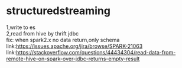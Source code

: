# structuredstreaming
1,write to es   
2,read from hive by thrift jdbc   
   fix: when spark2.x no data return,only  schema   
   link:https://issues.apache.org/jira/browse/SPARK-21063   
   link:https://stackoverflow.com/questions/44434304/read-data-from-remote-hive-on-spark-over-jdbc-returns-empty-result
